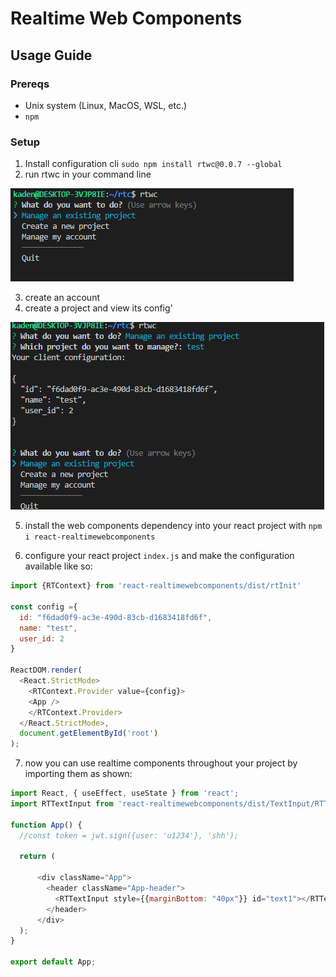 # Realtime Web Components

## Usage Guide

### Prereqs

* Unix system (Linux, MacOS, WSL, etc.)
* `npm`

### Setup

1. Install configuration cli `sudo npm install rtwc@0.0.7 --global` 
2. run rtwc in your command line 

![cli](screenshots/cli.png)


3. create an account 
4. create a project and view its config'

![project](screenshots/project.png)

5. install the web components dependency into your react project with `npm i react-realtimewebcomponents`

6. configure your react project `index.js` and make the configuration available like so:

```javascript
import {RTContext} from 'react-realtimewebcomponents/dist/rtInit'

const config ={
  id: "f6dad0f9-ac3e-490d-83cb-d1683418fd6f",
  name: "test",
  user_id: 2
}

ReactDOM.render(
  <React.StrictMode>
    <RTContext.Provider value={config}>
    <App />
    </RTContext.Provider>
  </React.StrictMode>,
  document.getElementById('root')
);
```

7. now you can use realtime components throughout your project by importing them as shown: 

```javascript
import React, { useEffect, useState } from 'react';
import RTTextInput from 'react-realtimewebcomponents/dist/TextInput/RTTextInput'

function App() {
  //const token = jwt.sign({user: 'u1234'}, 'shh');

  return (

      <div className="App">
        <header className="App-header">
          <RTTextInput style={{marginBottom: "40px"}} id="text1"></RTTextInput>
        </header>
      </div>
  );
}

export default App;

```